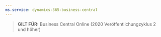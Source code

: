 ```yaml
---
ms.service: dynamics-365-business-central
---
```

> **GILT FÜR:** Business Central Online (2020 Veröffentlichungzyklus 2 und höher)